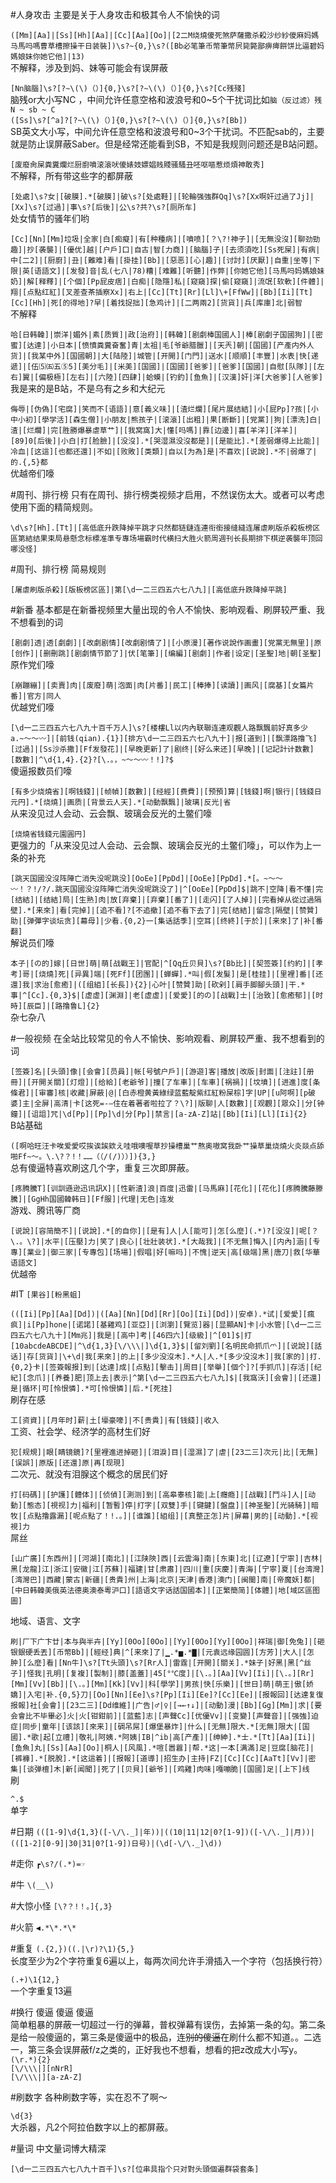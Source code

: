 #人身攻击
主要是关于人身攻击和极其令人不愉快的词

`([Mm][Aa]|[Ss][Hh][Aa]|[Cc][Aa][Oo]|[2二M烧燒傻死煞萨薩撒杀殺沙纱紗儍麻妈媽马馬吗嗎曹草槽擦操干日装裝])\s?~{0,}\s?([Bb必笔筆币幣筆幣屄毙斃鄙痹痺餅饼比逼碧妈媽娘妹你她它他]|13)`  
不解释，涉及到妈、妹等可能会有误屏蔽

`[Nn脑腦]\s?[?~\(\)（）]{0,}\s?[?~\(\)（）]{0,}\s?[Cc残殘]`  
脑残or大小写NC ，中间允许任意空格和波浪号和0~5个干扰词比如`脑（反过滤）残` `N ~ sb ~ C`  
`([Ss]\s?[^a]?[?~\(\)（）]{0,}\s?[?~\(\)（）]{0,}\s?[Bb])`  
SB英文大小写，中间允许任意空格和波浪号和0~3个干扰词。不匹配sab的，主要就是防止误屏蔽Saber。但是经常还能看到SB，不知是我规则问题还是B站问题。

`[废廢肏屎粪糞爛烂厨廚噴滚滾吠傻婊妓嫖娼贱賤骚騷丑呸呕嘔惹烦煩神敢秀]`  
不解释，所有带这些字的都屏蔽

`[处處]\s?女|[破膜].*[破膜]|破\s?[处處鞋]|[轮輪强強群Qq]\s?[Xx啊奸过過了Jj]|[Xx]\s?[过過]|事\s?[后後]|公\s?共?\s?[厕所车]`  
处女情节的骚年们哟

`[Cc][Nn][Mm]垃圾|全家|白[痴癡]|有[种種病]|[噴喷][？\?!神子]|[无無没沒][聊劲勁趣]|抄[袭襲]|[優优]越|[户戶]口|自古|智[力商]|[脑腦]子|[去须須吃][Ss死屎]|有病|中[二2]|[厨廚]|丑|[難难]看|[掛挂][Bb]|[惡恶][心|趣]|[讨討][厌厭]|自重|坐等|下限|英[语語文]|[发發]音|乱(七八|78)糟|[难難][听聽]|作弊|[你她它他][马馬吗妈媽娘妹奶]|解[释釋]|[个個][Pp屁皮痞]|白痴|[隐隱]私|[窥窺]探|偷[窥窺]|流氓[软軟][件體]|翔|[点點红紅][叉差查茶插察Xx]|右上|[Cc][Tt][Rr][Ll]\+[FfWw]|[Bb][Ii][Tt][Cc][Hh]|死[的得地]?早|[着找捉拙][急鸡计]|[二两兩2][货貨]|兵[库庫]北|弱智`  
不解释

`哈[日韩韓]|崇洋|媚外|素[质質]|政[治府]|[韩韓][剧劇棒国國人]|棒[剧劇子国國狗]|[密蜜][达達]|小日本|[愤憤粪糞奋奮]青|太祖|毛[爷爺腊臘]|[天兲]朝|[国國][产產内外人货]|[我某中外][国國朝]|大[陆陸]|城管|[开開][门門]|送水|[顺順][丰豐]|水表|快[递遞]|[伍⑸㈤五⑤5][美分毛]|[米美][国國]|[国國][爸爹]|[爸爹][国國]|自慰[队隊]|[左右]翼|[偏极極][左右]|[六陸][四肆]|蛤蟆|[钓釣][鱼魚]|[汉漢]奸|洋[大爸爹][人爸爹]`  
我是来的是B站，不是乌有之乡和大纪元

`侮辱|[伪偽][宅腐]|笑而不[语語]|意[義义味]|[渣烂爛][尾片展结結]|小[屁Pp]?孩|[小中小初][學学活][森生僧]|小朋友|熊孩子|[滚滾][出粗]|果[断斷]|[党黨]|狗|[漂洗]白|渣|[烂爛]|完[胜勝爆暴虐草艹]|[我窝窩]大|懂[吗嗎]|靠[边邊]|喜[羊洋][洋羊]|[89]0[后後]|小白|打[脸臉]|[没沒].*[哭湿濕没沒都是]|[是能比].*[差弱爆得上比能]|冷血|[这這][也都还還]|不如|[败敗][类類]|自以[为為]是|不喜欢|[说說].*不|弱爆了|的.{,5}都`  
优越帝们嚎

#周刊、排行榜
只有在周刊、排行榜类视频才启用，不然误伤太大。或者可以考虑使用下面的精简规则。

`\d\s?[Hh].[Tt]|[高低底升跌降掉平跳才只然都链鏈连連衔銜接缝縫连屠虐刷版杀殺板榜区區第結结果束局悬懸念标標准準专專场場霸时代横扫大胜火箭周週刊长長期排下棋逆袭襲年顶回哪没怪]`

#周刊、排行榜 简易规则

`[屠虐刷版杀殺][版板榜区區]|第[\d一二三四五六七八九]|[高低底升跌降掉平跳]`

#新番
基本都是在新番视频里大量出现的令人不愉快、影响观看、刷屏较严重、我不想看到的词

`[剧劇]透|透[劇劇]|[改劇剧情][改劇剧情了]|[小原漫][著作说說作画畫][党黨无無里]|原[创作]|[删刪跳][剧劇情节節了]|伏[笔筆]|[编編][剧劇]|作者|设定|[圣聖]地|朝[圣聖]`  
原作党们嚎

`[崩蹦繃]|[卖賣]肉|[废廢]萌|泡面|肉[片番]|民工|[棒捧][读讀]|画风|[腐基][女篇片番]|官方|同人`  
优越党们嚎

`[\d一二三四五六七八九十百千万人]\s?[楼樓Ll以内內联聯连連观觀人路飘飄前好真多少a.~〜～〰]|[前钱(qian).{1}][排方\d一二三四五六七八九十]|报[道到]|[飘漂路撸飞][过過]|[Ss沙杀撒][Ff发發花]|[早晚更新]了|剧终|[好么来还][早晚]|[记記計计数數][数數]|^\d{1,4}.{2}?[\.。，~〜～〰！!]?$`  
傻逼报数员们嚎

`[有多少烧燒省][啊钱錢]|[帧幀][数數]|[经經][费費]|[预預]算|[钱錢]啊|银行|[钱錢日元円].*[烧燒]|画质|[背景云人天].*[动動飘飄]|玻璃|反光|省`  
从来没见过人会动、云会飘、玻璃会反光的土鳖们嚎

`[烧燒省钱錢元園圓円]`  
更强力的「从来没见过人会动、云会飘、玻璃会反光的土鳖们嚎」，可以作为上一条的补充

`[跳天国國没沒阵陣亡消失没呢跳没][OoEe][PpDd]|[OoEe][PpDd].*[。~〜～〰！？!/?/.跳天国國没沒阵陣亡消失没呢跳没了]|^[OoEe][PpDd]$|跳不|空降|看不懂|完[结結]|[结結]局|[生熟]肉|放[弃棄]|[弃棄][番了]|[走闪][了人掉]|[完看掉从從过過隔壁].*[来來]|看[完掉]|[追不看]?[不追撤][追不看下去了]|完[结結]|留念|隔壁|[赞贊]助|[弹彈字谈坛贪][幕母]|少看.{0,2}一[集话話季]|空耳|[终終][于於]|[来來]了|补[番翻]`  
解说员们嚎

`本子|[の的]嫁|[日世]萌|萌[战戰王]|官配|^[Qq丘贝貝]\s?[Bb比]|[契签簽][约約]|[孝考]哥|[烧燒]死|[异異]端|[死Ff][团團]|[蝉蟬].*叫|假[发髮]|是[桂挂]|[里裡]番|[还還]我|求治[愈癒]|([组組][长長]){2}|心叶|[赞贊]助|[砍剁][肩手脚腳头頭]|干.*事|^[Cc].{0,3}$|[虚虛][渊淵]|老[虚虛]|[爱愛][的の][战戰]士|[治致][愈癒郁]|[时時][辰臣]|[路撸鲁L]{2}`  
杂七杂八

#一般视频
在全站比较常见的令人不愉快、影响观看、刷屏较严重、我不想看到的词  

`[签簽]名|[头頭]像|[会會][员員]|帐[号號户戶]|[游遊]客|播放|改版|封面|[注註][册冊]|[开開关關][灯燈]|[给給][老爺爷]|撞[了车車]|[车車][祸禍]|[坟墳]|[进進]度[条條君]|[审審]核|收藏|屏蔽|@|[白赤橙黄黃綠绿蓝藍靛紫红紅粉屎棕]字|UP|[u阿啊][p破婆]主|全屏|高清|卡[这死=-—住在着著者啦拉了？\?]|版聊|人[数數]|[观觀][眾众]|分[钟鐘]|[诅詛]咒|\d[Pp]|[Pp]\d|分[Pp]|禁言|[a-zA-Z]站|[Bb][Ii][Ll][Ii]{2}`  
B站基础

`([啊哈旺汪卡唉爱愛哎挨诶誒欸え哇哦噢喔草抄操槽巢艹熬奥嗷窝我卧艹操草巢烧燒火炎燚点舔啪Ff~～。\.\?？!！……（（/(/)））]){3,}`  
总有傻逼特喜欢刷这几个字，重复三次即屏蔽。

`[疼腾騰T][训訓遜逊迅讯訊X]|[性新渣]浪|百度|迅雷|[马馬麻][花化]|[花化][疼腾騰藤滕騰]|[GgHh国國韓韩日][Ff服]|代理|无色|连发`  
游戏、腾讯等厂商

`[说說][容简簡不]|[说說].*[的自你]|[是有]人|人[能可]|怎[么麼](.*)?[没沒]|呢[？\.。\?]|水平|[压壓]力|笑了|良心|[壮壯装状].*[大哉我]|[不无無]悔入|[内內]涵|[专專][業业]|御三家|[专專包][场場]|假唱|好[嘛吗]|不愧|逆天|高[级端]黑|唐刀|救[华華语語文]`  
优越帝

#IT
`[果谷][粉黑蛆]`

`(([Ii][Pp][Aa][Dd])|([Aa][Nn][Dd][Rr][Oo][Ii][Dd])|安卓).*试|[爱愛][瘋疯]|i[Pp]hone|[诺諾][基雞鸡][亚亞]|[浏瀏][覽览]器|[显顯AN]卡|小水管|[\d一二三四五六七八九十][Mm兆]|我是|[高中]考|[46四六][级級]|^[01]$|打[10abcdeABCDE]|^\d{1,3}[\/\\\|]\d{1,3}$|[留刘劉][名明民命抓爪爫]|[说說][話话]|存[货貨]|\+\d|我[来來]|的上|[多少没沒木].*人|人.*[多少没沒木]|我[家的]|打.{0,2}卡|[签簽報报]到|[达達]成|[点點][擊击]|周目|[举舉][個个]?[手抓爪]|存活|[纪紀][念爪]|[养養]肥|顶上去|表示|^第[\d一二三四五六七八九]$|[我窩沃][会會]|[还還]是|循环|可[怜恨憐].*可[怜恨憐]|后.*[死挂]`  
刷存在感

`工[资資]|[月年时]薪|土[壕豪嚎]|不[贵貴]|有[钱錢]|收入`  
工资、社会学、经济学的高材生们好

`犯[规規]|眼[睛镜鏡]?[里裡進进掉砸]|[泪淚]目|[湿濕]了|虐|[23二三]次元|比|[无無][误誤]|原版|[还還]原|再[现現]`  
二次元、就没有泪腺这个概念的居民们好

`打[码碼]|[护護][體体]|[侦偵][測测]到|[高皋睾核]能|上[癮瘾]|[战戰][鬥斗]人|[动動][態态][視视]力|福利|[暂暫]停|打字|[双雙]手|[键鍵][盤盘]|[神圣聖][光骑騎]|暗牧|[点點撸露漏][呢点點了！!.。]|[谁誰][組组]|[真整正怎]片|屏幕|男的|[动動].*[视視]力`  
屌丝

`[山广廣][东西州]|[河湖][南北]|[江陕陝]西|[云雲海]南|[东東]北|[辽遼][宁寧]|吉林|黑[龙龍]江|浙江|安徽|江[苏蘇]|福建|甘[肃肅]|四川|重[庆慶]|青海|[宁寧]夏|[台湾灣][湾灣巴]|西藏|蒙古|新疆|[贵貴]州|上海|北京|天津|香港|澳门|[闽閩]南|[帝魔妖]都|[中日韩韓美俄英法德奥澳泰粵沪口][語语文字话話国國本]|[正繁簡简][体體]|地[域区區图圖]`  

地域、语言、文字

`刷|厂下广卞廿|本与與半卉|[Yy][0Oo][0Oo]|[Yy][0Oo][Yy][0Oo]|祥瑞|御[免兔]|[砸银銀硬丢丟][币幣Bb]|[經经]典|^[来來]了|▁.*▅.*▇|[元袁远缘园圆][方芳]|大人|[怎肿][么麼]看|[Nn牛]\s?[Tt头頭]\s?[Rr人]|雷霆|[开開][關关].*妹子|好黑|黑[^丝子]|怪我|孔明|[复複][製制]|膝[盖蓋]|45[°℃度]|[\.。][Aa][Vv][Ii]|[\.。][Rr][Mm][Vv][Bb]|[\.。][Mm][Kk][Vv]|科[學学]|男孩|快[乐樂]|[世日]萌|萌王|傲[娇嬌]|入宅|补.{0,5}刀|[Oo][Nn][Ee]\s?[Pp][Ii][Ee]?[Cc][Ee]|[报報回][达達复復报報]社[会會]|[23二三][Dd维維]|广告|♂|♀|[→←↑↓]|[动動]漫|[Bb][Gg][Mm]|求|[要会會比不毕畢必]火|火[钳鉗前]|[蓝藍]志|[声聲Cc][优優Vv]|[变變][声聲音]|[强強]迫症|同步|童年|[该該][來来]|[碉吊屌][爆堡暴炸]|什么|[无無]限大.*[无無]限大|[国國].*歌|起[立禮]|敬礼|阿姨.*阿姨|IB|^ib|高[产產]|[绅紳].*士.*[Tt][Aa][Ii]|[鱼魚]丸|[Ss][Aa][Oo]|桐人|[风風].*喧[嚣囂]|帮.*这|一本[满滿]足|豆腐[脑花]|[裤褲].*[脱脫].*[这這着]|[报報][道導]|招生办|主持|FZ|[Cc][Cc][AaTt][Vv]|密集|[谈弹檀]木|新[闻聞]|死了|[贝貝][爺爷]|[鸡雞]肉味|嘎嘣脆|[国國]足|[上下]线`  
刷

`^.$`  
单字

#日期
`(([1-9]\d{1,3}([-\/\._]|年))|((10|11|12|0?[1-9])([-\/\._]|月))|(([1-2][0-9]|30|31|0?[1-9])日号)|(\d[-\/\._]\d))`

#走你
`┏\s?/(.*)=☞`

#牛
`\(__\)`

#大惊小怪
`[\?？!！。]{,3}`

#火箭
`◀.*\*.*\*`

#重复
`(.{2,})((.|\r)?\1){5,}`  
长度至少为2个字符重复6遍以上，每两次间允许手滑插入一个字符（包括换行符）

`(.+)\1{12,}`  
一个字重复13遍

#换行
傻逼 傻逼 傻逼  
简单粗暴的屏蔽一切超过一行的弹幕，普权弹幕有误伤，去掉第一条的勾。第二条是给一般傻逼的，第三条是傻逼中的极品，连~~别的傻逼~~在刷什么都不知道。。二选一，第三条会误屏蔽f/z之类的，正好我也不想看，想看的把z改成大小写y。  
`(\r.*){2}`  
`[\/\\\|][nNrR]`  
`[\/\\\|][a-zA-Z]`

#刷数字
各种刷数字等，实在忍不了啊〜

`\d{3}`  
大杀器，凡2个阿拉伯数字以上的都屏蔽。

#量词
中文量词博大精深

`[\d一二三四五六七八九十百千]\s?[位串具指个只对對头頭個遍群袋套条]`